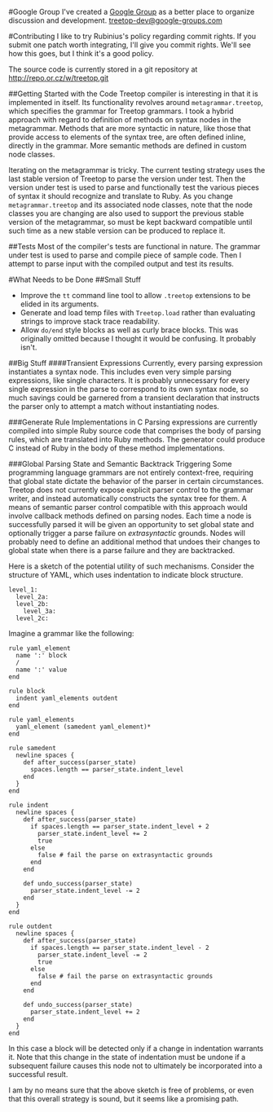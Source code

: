 #Google Group
I've created a <a href="http://groups.google.com/group/treetop-dev">Google Group</a> as a better place to organize discussion and development.
treetop-dev@google-groups.com

#Contributing
I like to try Rubinius's policy regarding commit rights. If you submit one patch worth integrating, I'll give you commit rights. We'll see how this goes, but I think it's a good policy.

The source code is currently stored in a git repository at <a href="http://repo.or.cz/w/treetop.git">http://repo.or.cz/w/treetop.git</a>

##Getting Started with the Code
Treetop compiler is interesting in that it is implemented in itself. Its functionality revolves around `metagrammar.treetop`, which specifies the grammar for Treetop grammars. I took a hybrid approach with regard to definition of methods on syntax nodes in the metagrammar. Methods that are more syntactic in nature, like those that provide access to elements of the syntax tree, are often defined inline, directly in the grammar. More semantic methods are defined in custom node classes.

Iterating on the metagrammar is tricky. The current testing strategy uses the last stable version of Treetop to parse the version under test. Then the version under test is used to parse and functionally test the various pieces of syntax it should recognize and translate to Ruby. As you change `metagrammar.treetop` and its associated node classes, note that the node classes you are changing are also used to support the previous stable version of the metagrammar, so must be kept backward compatible until such time as a new stable version can be produced to replace it.

##Tests
Most of the compiler's tests are functional in nature. The grammar under test is used to parse and compile piece of sample code. Then I attempt to parse input with the compiled output and test its results.

#What Needs to be Done
##Small Stuff
* Improve the `tt` command line tool to allow `.treetop` extensions to be elided in its arguments.
* Generate and load temp files with `Treetop.load` rather than evaluating strings to improve stack trace readability.
* Allow `do/end` style blocks as well as curly brace blocks. This was originally omitted because I thought it would be confusing. It probably isn't.

##Big Stuff
####Transient Expressions
Currently, every parsing expression instantiates a syntax node. This includes even very simple parsing expressions, like single characters. It is probably unnecessary for every single expression in the parse to correspond to its own syntax node, so much savings could be garnered from a transient declaration that instructs the parser only to attempt a match without instantiating nodes.

###Generate Rule Implementations in C
Parsing expressions are currently compiled into simple Ruby source code that comprises the body of parsing rules, which are translated into Ruby methods. The generator could produce C instead of Ruby in the body of these method implementations.

###Global Parsing State and Semantic Backtrack Triggering
Some programming language grammars are not entirely context-free, requiring that global state dictate the behavior of the parser in certain circumstances. Treetop does not currently expose explicit parser control to the grammar writer, and instead automatically constructs the syntax tree for them. A means of semantic parser control compatible with this approach would involve callback methods defined on parsing nodes. Each time a node is successfully parsed it will be given an opportunity to set global state and optionally trigger a parse failure on _extrasyntactic_ grounds. Nodes will probably need to define an additional method that undoes their changes to global state when there is a parse failure and they are backtracked.

Here is a sketch of the potential utility of such mechanisms. Consider the structure of YAML, which uses indentation to indicate block structure.

    level_1:
      level_2a:
      level_2b:
        level_3a:
      level_2c:    

Imagine a grammar like the following:

    rule yaml_element
      name ':' block
      /
      name ':' value
    end
    
    rule block
      indent yaml_elements outdent
    end

    rule yaml_elements
      yaml_element (samedent yaml_element)*
    end
    
    rule samedent
      newline spaces {
        def after_success(parser_state)
          spaces.length == parser_state.indent_level
        end
      }
    end
    
    rule indent
      newline spaces {
        def after_success(parser_state)
          if spaces.length == parser_state.indent_level + 2
            parser_state.indent_level += 2
            true
          else
            false # fail the parse on extrasyntactic grounds
          end
        end
      
        def undo_success(parser_state)
          parser_state.indent_level -= 2
        end
      }
    end
    
    rule outdent
      newline spaces {
        def after_success(parser_state)
          if spaces.length == parser_state.indent_level - 2
            parser_state.indent_level -= 2
            true
          else
            false # fail the parse on extrasyntactic grounds
          end
        end
      
        def undo_success(parser_state)
          parser_state.indent_level += 2
        end
      }
    end

In this case a block will be detected only if a change in indentation warrants it. Note that this change in the state of indentation must be undone if a subsequent failure causes this node not to ultimately be incorporated into a successful result.

I am by no means sure that the above sketch is free of problems, or even that this overall strategy is sound, but it seems like a promising path.
